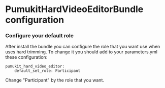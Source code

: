 PumukitHardVideoEditorBundle configuration
==========================================

### Configure your default role

After install the bundle you can configure the role that you want use when uses hard trimming. To change it you should add to your parameters.yml these
configuration:

```
pumukit_hard_video_editor:
    default_set_role: Participant
```

Change "Participant" by the role that you want.
